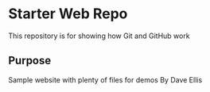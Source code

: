 # Starter Web Repo

This repository is for showing how Git and GitHub work

## Purpose

Sample website with plenty of files for demos
By Dave Ellis
